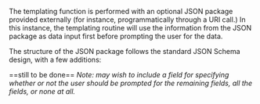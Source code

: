 The templating function is performed with an optional JSON package provided externally (for instance, programmatically through a URI call.) In this instance, the templating routine will use the information from the JSON package as data input first before prompting the user for the data. 

The structure of the JSON package follows the standard JSON Schema design, with a few additions:

==still to be done==
*Note: may wish to include a field for specifying whether or not the user should be prompted for the remaining fields, all the fields, or none at all.* 



